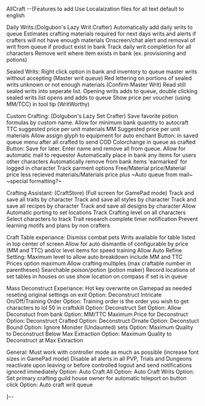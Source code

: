 AllCraft
--{Features to add
Use Localaization files for all text default to english

Daily Writs:(Dolgubon's Lazy Writ Crafter)
Automatically add daily writs to queue
Estimates crafting materials required for next days writs and alerts if crafters will not have enough materials
Onscreen/chat alert and removal of writ from queue if product exist in bank
Track daily writ completion for all characters
Remove writ where item exists in bank (ex. provisioning and potions)


Sealed Writs:
Right click option in bank and inventory to queue master writs without accepting (Master writ queue)
Red lettering on portions of sealed writs unknown or not enough materials.(Confirm Master Writ)
Read still sealed writs into seperate list. 
Opening writs adds to queue, double clicking sealed writs list opens and adds to queue
Show price per voucher (using MM/TCC) in tool tip (WritWorthy)


Custom Crafting: (Dolgubon's Lazy Set Crafter)
Save favorite potion formulas by custom name.
Allow for minimum bank quantity to autocraft
TTC suggested price per unit materials
MM Suggested price per unit materials
Allow assign glyph to equipment for auto enchant
Button: in saved queue menu after all crafted to send COD
Colorchange in queue as crafted
Button: Save for later. Enter name and remove all from queue.
Allow for automatic mail to requestor
Automatically place in bank any items for users other characters
Automatically remove from bank items 'earmarked' for logged in character
Track parment options Free/Material price/Material price less recieved materials/Materials price plus
~Auto queue from mail~ ~special formatting?~


Crafting Assistant: (CraftStore) (Full screen for GamePad mode)
Track and save all traits by character
Track and save all styles by character
Track and save all recipes by character
Track and save all designs by character
Allow Automatic porting to set locations
Track Crafting level on all characters
Select characters to track
Trait research complete timer notification
Prevent learning motifs and plans by non crafters


Craft Table experiance:
Dismiss combat pets
Writs available for table listed in top center of screen 
Allow for auto dismantle of configurable by price (MM and TTC) and/or level items for speed training
Allow Auto Refine
Setting: Maximum level to allow auto breakdown include MM and TTC Prices option maximum
Allow crafting multiples (max craftable number in parentheses)
Searchable poison/potion (potion maker)
Record locations of set tables in houses 
on use show location on compass if set is in queue


Mass Deconstruct Experiance:
Hot key overwrite on Gamepad as needed reseting original settings on exit
Option: Deconstruct Intricate On/Off/Training Order
Option: Training order is the order you wish to get characters to lol 50 in craftskill
Option: Deconstruct Set
Option: Allow Deconstuct from bank
Option: MM/TTC Maximum Price for Deconstruct
Option: Deconstruct Crafted
Option: Deconstruct Ornate
Option: Deconstuct Bound
Option: Ignore Monster (Undaunted) sets
Option: Maximum Quality to Deconstruct Below Max Extraction
Option: Maximum Quality to Deconstruct at Max Extraction


General:
Must work with controller mode as much as possible (increase font sizes in GamePad mode)
Disable all alerts in all PVP, Trials and Dungeons reactivate upon leaving or before controlled logout and send notifications ignored immediately
Option: Auto Craft All
Option: Auto Craft Writs
Option: Set primary crafting guild house owner for automatic teleport on button click
Option: Auto craft writ queue

}--